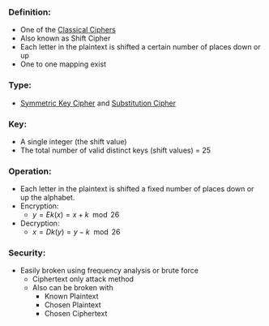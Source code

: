 ### Definition:
- One of the [Classical Ciphers](Classical%20Ciphers.md)
- Also known as Shift Cipher
- Each letter in the plaintext is shifted a certain number of places down or up
- One to one mapping exist
### Type:
- [Symmetric Key Cipher](Symmetric%20Key%20Cipher.md)  and [Substitution Cipher](Substitution%20Cipher.md)
### Key: 
- A single integer (the shift value)
- The total number of valid distinct keys (shift values) = 25
### Operation: 
- Each letter in the plaintext is shifted a fixed number of places down or up the alphabet.
- Encryption: 
	- $y = Ek(x) = x + k \mod 26$
- Decryption: 
	- $x = Dk(y) = y- k \mod 26$
### Security: 
- Easily broken using frequency analysis or brute force
	- Ciphertext only attack method
	- Also can be broken with
		- Known Plaintext
		- Chosen Plaintext
		- Chosen Ciphertext

